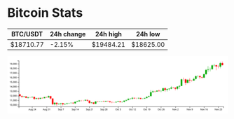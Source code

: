 # Bitcoin Stats

BTC/USDT|24h change|24h high|24h low|
|---|---|---|---|
|$18710.77|-2.15%|$19484.21|$18625.00|

<img src="./chart.svg">
